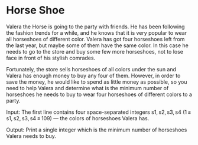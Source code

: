 # Horse Shoe
Valera the Horse is going to the party with friends. He has been following the fashion trends for a while, and he knows that it is very popular to wear all horseshoes of different color. Valera has got four horseshoes left from the last year, but maybe some of them have the same color. In this case he needs to go to the store and buy some few more horseshoes, not to lose face in front of his stylish comrades.

Fortunately, the store sells horseshoes of all colors under the sun and Valera has enough money to buy any four of them. However, in order to save the money, he would like to spend as little money as possible, so you need to help Valera and determine what is the minimum number of horseshoes he needs to buy to wear four horseshoes of different colors to a party.

Input: The first line contains four space-separated integers s1, s2, s3, s4 (1 ≤ s1, s2, s3, s4 ≤ 109) — the colors of horseshoes Valera has.

Output: Print a single integer which is the minimum number of horseshoes Valera needs to buy.
